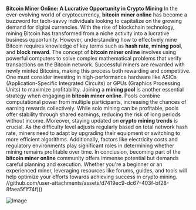 **Bitcoin Miner Online: A Lucrative Opportunity in Crypto Mining**
In the ever-evolving world of cryptocurrency, **bitcoin miner online** has become a buzzword for tech-savvy individuals looking to capitalize on the growing demand for digital currencies. With the rise of blockchain technology, mining Bitcoin has transformed from a niche activity into a lucrative business opportunity. However, understanding how to effectively mine Bitcoin requires knowledge of key terms such as **hash rate**, **mining pool**, and **block reward**.
The concept of **bitcoin miner online** involves using powerful computers to solve complex mathematical problems that verify transactions on the Bitcoin network. Successful miners are rewarded with newly minted Bitcoins, making this process both rewarding and competitive. One must consider investing in high-performance hardware like ASICs (Application-Specific Integrated Circuits) or GPUs (Graphics Processing Units) to maximize profitability.
Joining a **mining pool** is another essential strategy when engaging in **bitcoin miner online**. Pools combine computational power from multiple participants, increasing the chances of earning rewards collectively. While solo mining can be profitable, pools offer stability through shared earnings, reducing the risk of long periods without income.
Moreover, staying updated on **crypto mining trends** is crucial. As the difficulty level adjusts regularly based on total network hash rate, miners need to adapt by upgrading their equipment or switching to more efficient algorithms. Additionally, factors like electricity costs and regulatory environments play significant roles in determining whether mining remains profitable over time.
In conclusion, becoming part of the **bitcoin miner online** community offers immense potential but demands careful planning and execution. Whether you're a beginner or an experienced miner, leveraging resources like forums, guides, and tools will help optimize your efforts towards achieving success in crypto mining.
 //github.com/user-attachments/assets/d7419ec9-dc67-403f-bf28-8faea5f1f74f)))


![Image](https://github.com/user-attachments/assets/d7419ec9-dc67-403f-bf28-8faea5f1f74f)
